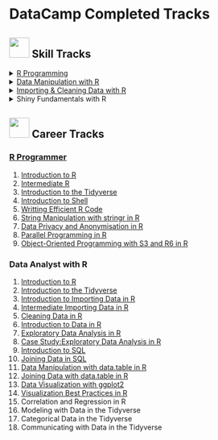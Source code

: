 # DataCamp Completed Tracks
## <img src="https://www.blockspring.com/assets/r_icon-4430867d3ab1a3b1c975a195aabc5051a7099973eccd9cd00f8ea8c796b2e950.png" width="40"> Skill Tracks
<details>
<summary><a href="https://github.com/letsang/useR/blob/master/certifications/R_programming.pdf">R Programming</summary>
<ol>
  <li><a href="https://github.com/letsang/useR/blob/master/certifications/Introduction_to_R.pdf">Introduction to R</li>
    <ul>
      <li>Intro to basics</li>
      <li>Vectors</li>
      <li>Matrices</li>
      <li>Factors</li>
      <li>Data frames</li>
      <li>Lists</li>
    </ul>
    
  <li><a href="https://github.com/letsang/useR/blob/master/certifications/Intermediate_R.pdf">Intermediate R</li>
    <ul>
      <li>Conditionals and Control Flow</li>
      <li>Loops</li>
      <li>Functions</li>
      <li>The apply family</li>
      <li>Utilities</li>
    </ul>
  
  <li><a href="https://github.com/letsang/useR/blob/master/certifications/Writting_efficient_R_code.pdf">Writting Efficient R Code</li>
    <ul>
      <li>The Art of Benchmarking</li>
      <li>Fine Tuning: Efficient Base R</li>
      <li>Diagnosing Problems: Code Profiling</li>
      <li>Turbo Charged Code: Parallel Programming</li>
    </ul>
  
  <li><a href="https://github.com/letsang/useR/blob/master/certifications/Parallel_programming_in_R.pdf">Parallel Programming in R</li>
    <ul>
      <li>Can I Run My Application in Parallel?</li>
      <li>The parallel Package</li>
      <li>foreach, future.apply and Load Balancing</li>
      <li>Random Numbers and Reproducibility</li>
    </ul>
</ol>
</details>
  
<details>
<summary><a href="https://github.com/letsang/useR/blob/master/certifications/Data_Manipulation_with_R.pdf">Data Manipulation with R</summary>
<ol>
  <li><a href="https://github.com/letsang/useR/blob/master/certifications/Working_with_Data_in_the_Tidyverse.pdf">Working with Data in the Tidyverse</li>
    <ul>
      <li>Explore your data</li>
      <li>Tame your data</li>
      <li>Tidy your data</li>
      <li>Transform your data</li>
    </ul>
  <li><a href="https://github.com/letsang/useR/blob/master/certifications/Case_Study:Exploratory_Data_Analysis_in_R.pdf">Case Study:Exploratory Data Analysis in R</li>
    <ul>
      <li>Data cleaning and summarizing with dplyr</li>
      <li>Data visualization with ggplot2</li>
      <li>Tidy modeling with broom</li>
      <li>Joining and tidying</li>
    </ul>
  <li><a href="https://github.com/letsang/useR/blob/master/certifications/Data_Manipulation_with_data.table_in_R.pdf">Data Manipulation with data.table in R</li>
    <ul>
      <li>Introduction to data.table</li>
      <li>Selecting and Computing on Columns</li>
      <li>Groupwise Operations</li>
      <li>Reference Semantics</li>
      <li>Importing and Exporting Data</li>
    </ul>
  <li><a href="https://github.com/letsang/useR/blob/master/certifications/Joining_Data_with_data.table_in_R.pdf">Joining Data with data.table in R</li>
    <ul>
      <li>Joining Multiple data.tables</li>
      <li>Joins Using data.table Syntax</li>
      <li>Diagnosing and Fixing Common Join Problems</li>
      <li>Concatenating and Reshaping data.tables</li>
    </ul>
</ol>
</details>
  
<details>
<summary><a href="https://github.com/letsang/useR/blob/master/certifications/Importing_%26_Cleaning_Data_with_R.pdf">Importing & Cleaning Data with R</summary>
<ol>
  <li><a href="https://github.com/letsang/useR/blob/master/certifications/Introduction_to_Importing_Data_in_R.pdf">Introduction to Importing Data in R</li>
    <ul>
      <li>Importing data from flat files with utils</li>
      <li>readr & data.table</li>
      <li>Importing Excel data</li>
      <li>Reproducible Excel work with XLConnect</li>
    </ul>
  <li><a href="https://github.com/letsang/useR/blob/master/certifications/Intermediate_Importing_Data_in_R.pdf">Intermediate Importing Data in R</li>
    <ul>
      <li>Importing data from databases (Part 1)</li>
      <li>Importing data from databases (Part 2)</li>
      <li>Importing data from the web (Part 1)</li>
      <li>Importing data from the web (Part 2)</li>
      <li>Importing data from statistical software packages</li>
    </ul>
  <li><a href="https://github.com/letsang/useR/blob/master/certifications/Cleaning_Data_in_R.pdf">Cleaning Data in R</li>
    <ul>
      <li>Introduction and exploring raw data</li>
      <li>Tidying data</li>
      <li>Preparing data for analysis</li>
      <li>Putting it all together</li>
    </ul>
  <li><a href="https://github.com/letsang/useR/blob/master/certifications/Importing_%26_Cleaning_Data_in_R:Case_Studies.pdf">Importing & Cleaning Data in R:Case Studies</li>
    <ul>
      <li>Ticket Sales Data</li>
      <li>MBTA Ridership Data</li>
      <li>World Food Facts</li>
      <li>School Attendance Data</li>
    </ul>
</ol>
</details>
  
<details>
<summary><a>Shiny Fundamentals with R</summary>
 <ol>
  <li><a href="https://github.com/letsang/useR/blob/master/certifications/Building_Web_Applications_with_Shiny_in_R.pdf">Building Web Applications with Shiny in R</li>
    <ul>
      <li>Get Started with Shiny</li>
      <li>Inputs, Outputs, and Layouts</li>
      <li>Reactive Programming</li>
      <li>Build Shiny Apps</li>
    </ul>
  <li><a>Case Studies: Building Web Applications with Shiny in R</li>
  <li><a>Building Dashboards with shinydashboard</li>
  <li><a>Building Dashboards with flexdashboard</li>
</ol>
</details>
  
## <img src="https://www.blockspring.com/assets/r_icon-4430867d3ab1a3b1c975a195aabc5051a7099973eccd9cd00f8ea8c796b2e950.png" width="40"> Career Tracks
<h3><a href="https://github.com/letsang/useR/blob/master/certifications/R_Programmer.pdf">R Programmer</h3>
<ol>
  <li><a href="https://github.com/letsang/useR/blob/master/certifications/Introduction_to_R.pdf">Introduction to R</li>
  <li><a href="https://github.com/letsang/useR/blob/master/certifications/Intermediate_R.pdf">Intermediate R</li>
  <li><a href="https://github.com/letsang/useR/blob/master/certifications/Introduction_to_the_Tidyverse.pdf">Introduction to the Tidyverse</li>
  <li><a href="https://github.com/letsang/useR/blob/master/certifications/Introduction_to_Shell.pdf">Introduction to Shell</li>
  <li><a href="https://github.com/letsang/useR/blob/master/certifications/Writting_efficient_R_code.pdf">Writting Efficient R Code</li>
  <li><a href="https://github.com/letsang/useR/blob/master/certifications/String_Manipulation_with_stringr_in_R.pdf">String Manipulation with stringr in R</li>
  <li><a href="https://github.com/letsang/useR/blob/master/certifications/Data_Privacy_and_Anonymization_in_R.pdf">Data Privacy and Anonymisation in R</li>
  <li><a href="https://github.com/letsang/useR/blob/master/certifications/Parallel_programming_in_R.pdf">Parallel Programming in R</li>
  <li><a href="https://github.com/letsang/useR/blob/master/certifications/Object-Oriented_Programming_with_S3_and_R6_in_R.pdf">Object-Oriented Programming with S3 and R6 in R</li>
</ol>
<h3><a>Data Analyst with R</h3>
<ol>
  <li><a href="https://github.com/letsang/useR/blob/master/certifications/Introduction_to_R.pdf">Introduction to R</li>
  <li><a href="https://github.com/letsang/useR/blob/master/certifications/Introduction_to_the_Tidyverse.pdf">Introduction to the Tidyverse</li>
  <li><a href="https://github.com/letsang/useR/blob/master/certifications/Introduction_to_Importing_Data_in_R.pdf">Introduction to Importing Data in R</li>
  <li><a href="https://github.com/letsang/useR/blob/master/certifications/Intermediate_Importing_Data_in_R.pdf">Intermediate Importing Data in R</li>
  <li><a href="https://github.com/letsang/useR/blob/master/certifications/Cleaning_Data_in_R.pdf">Cleaning Data in R</li>
  <li><a href="https://github.com/letsang/useR/blob/master/certifications/Introduction_to_Data_in_R.pdf">Introduction to Data in R</li>
  <li><a href="https://github.com/letsang/useR/blob/master/certifications/Exploratory_Data_Analysis_in_R.pdf">Exploratory Data Analysis in R</li>
  <li><a href="https://github.com/letsang/useR/blob/master/certifications/Case_Study:Exploratory_Data_Analysis_in_R.pdf">Case Study:Exploratory Data Analysis in R</li>
  <li><a href="https://github.com/letsang/useR/blob/master/certifications/Introduction_to_SQL.pdf">Introduction to SQL</li>
  <li><a href="https://github.com/letsang/useR/blob/master/certifications/Joining_Data_in_SQL.pdf">Joining Data in SQL</li>
  <li><a href="https://github.com/letsang/useR/blob/master/certifications/Data_Manipulation_with_data.table_in_R.pdf">Data Manipulation with data.table in R</li>
  <li><a href="https://github.com/letsang/useR/blob/master/certifications/Joining_Data_with_data.table_in_R.pdf">Joining Data with data.table in R</li>
  <li><a href="https://github.com/letsang/useR/blob/master/certifications/Data_Visualization_with_ggplot2.pdf">Data Visualization with ggplot2</li>
  <li><a href="https://github.com/letsang/useR/blob/master/certifications/Visualization_Best_Practices_in_R.pdf">Visualization Best Practices in R</li>
  <li><a>Correlation and Regression in R</li>
  <li><a>Modeling with Data in the Tidyverse</li>
  <li><a>Categorical Data in the Tidyverse</li>
  <li><a>Communicating with Data in the Tidyverse</li>
</ol>
